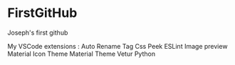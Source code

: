 # FirstGitHub
Joseph's first github

My VSCode extensions :
  Auto Rename Tag
  Css Peek
  ESLint
  Image preview
  Material Icon Theme
  Material Theme
  Vetur
  Python
